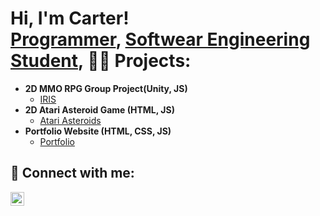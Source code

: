 <h1>Hi, I'm Carter! <br/><a href="https://github.com/Cmann91">Programmer</a>, <a href="https://www.linkedin.com/in/joshmadakor/">Softwear Engineering Student</a>, <a 

<h2>👨‍💻 Projects:</h2>

- <b>2D MMO RPG Group Project(Unity, JS)</b>
  - [IRIS](https://github.com/AlexandraLHeureuxECE/final-project-iris)
- <b>2D Atari Asteroid Game (HTML, JS) </b>
  - [Atari Asteroids](https://github.com/Cmann91/Asteroids-Project)
- <b>Portfolio Website (HTML, CSS, JS) </b>
  - [Portfolio](https://github.com/Cmann91/cmann-html-portfolio/tree/main)
      

<h2> 🤳 Connect with me:</h2>

[<img align="left" alt="JoshMadakor | LinkedIn" width="22px" src="https://cdn.jsdelivr.net/npm/simple-icons@v3/icons/linkedin.svg" />][linkedin]

[linkedin]: https://linkedin.com/in/joshmadakor

<!--
**Cmann91/Cmann91** is a ✨ _special_ ✨ repository because its `README.md` (this file) appears on your GitHub profile.

Here are some ideas to get you started:

- 🔭 I’m currently working on ...
- 🌱 I’m currently learning ...
- 👯 I’m looking to collaborate on ...
- 🤔 I’m looking for help with ...
- 💬 Ask me about ...
- 📫 How to reach me: ...
- 😄 Pronouns: ...
- ⚡ Fun fact: ...
-->
